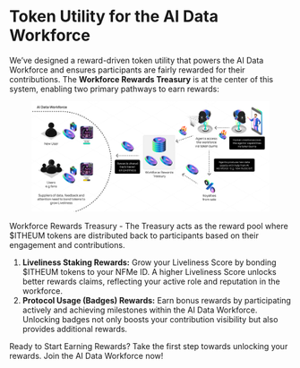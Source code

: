 # Token Utility for the AI Data Workforce

We’ve designed a reward-driven token utility that powers the AI Data Workforce and ensures participants are fairly rewarded for their contributions. The **Workforce Rewards Treasury** is at the center of this system, enabling two primary pathways to earn rewards:

<figure><img src="../../.gitbook/assets/token utility (1).png" alt=""><figcaption></figcaption></figure>

Workforce Rewards Treasury - The Treasury acts as the reward pool where $ITHEUM tokens are distributed back to participants based on their engagement and contributions.

1. **Liveliness Staking Rewards:** Grow your Liveliness Score by bonding $ITHEUM tokens to your NFMe ID. A higher Liveliness Score unlocks better rewards claims, reflecting your active role and reputation in the workforce.
2. **Protocol Usage (Badges) Rewards:** Earn bonus rewards by participating actively and achieving milestones within the AI Data Workforce. Unlocking badges not only boosts your contribution visibility but also provides additional rewards.

Ready to Start Earning Rewards? Take the first step towards unlocking your rewards. Join the AI Data Workforce now!
